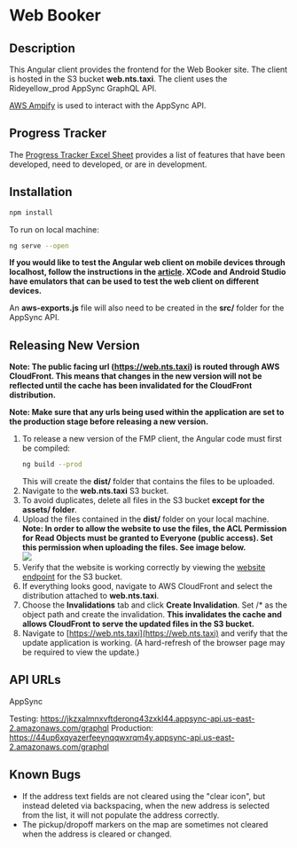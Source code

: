 # Web Booker

## Description

This Angular client provides the frontend for the Web Booker site. The client is hosted in the S3 bucket **web.nts.taxi**. The client uses the Rideyellow_prod AppSync GraphQL API.

[AWS Ampify](https://docs.amplify.aws/) is used to interact with the AppSync API.

## Progress Tracker

The [Progress Tracker Excel Sheet](https://docs.google.com/spreadsheets/d/1u-5yai9lmPRgbUuDcSjkBgMg_n9TgdxrKr40narhadI/edit#gid=428572095) provides a list of features that have been developed, need to developed, or are in development.

## Installation

```bash
npm install
```

To run on local machine:

```bash
ng serve --open
```

**If you would like to test the Angular web client on mobile devices through localhost, follow the instructions in the [article](https://www.coditty.com/code/how-to-run-angular-over-https-on-localhost). XCode and Android Studio have emulators that can be used to test the web client on different devices.**

An **aws-exports.js** file will also need to be created in the **src/** folder for the AppSync API.

## Releasing New Version

**Note: The public facing url (https://web.nts.taxi) is routed through AWS CloudFront. This means that changes in the new version will not be reflected until the cache has been invalidated for the CloudFront distribution.**

**Note: Make sure that any urls being used within the application are set to the production stage before releasing a new version.**

1. To release a new version of the FMP client, the Angular code must first be compiled:
    ```bash
    ng build --prod
    ```
    This will create the **dist/** folder that contains the files to be uploaded.
2. Navigate to the **web.nts.taxi** S3 bucket.
3. To avoid duplicates, delete all files in the S3 bucket **except for the assets/ folder**.
4. Upload the files contained in the **dist/** folder on your local machine. **Note: In order to allow the website to use the files, the ACL Permission for Read Objects must be granted to Everyone (public access). Set this permission when uploading the files. See image below.**  
   ![](./docs/ACLPermissions.png)
5. Verify that the website is working correctly by viewing the [website endpoint](http://web.nts.taxi.s3-website.us-east-2.amazonaws.com) for the S3 bucket.
6. If everything looks good, navigate to AWS CloudFront and select the distribution attached to **web.nts.taxi**.
7. Choose the **Invalidations** tab and click **Create Invalidation**. Set /\* as the object path and create the invalidation.
   **This invalidates the cache and allows CloudFront to serve the updated files in the S3 bucket.**
8. Navigate to [https://web.nts.taxi](https://web.nts.taxi) and verify that the update application is working. (A hard-refresh of the browser page may be required to view the update.)

## API URLs

AppSync

Testing: https://jkzxalmnxvftderonq43zxkl44.appsync-api.us-east-2.amazonaws.com/graphql
Production: https://44up6xqyazerfeeynqqwxrqm4y.appsync-api.us-east-2.amazonaws.com/graphql

## Known Bugs

-   If the address text fields are not cleared using the "clear icon", but instead deleted via backspacing, when the new address is selected from the list, it will not populate the address correctly.
-   The pickup/dropoff markers on the map are sometimes not cleared when the address is cleared or changed.
